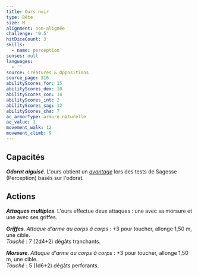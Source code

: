 ```yaml
---
title: Ours noir
type: Bête
size: M
alignment: non-alignée
challenge: '0.5'
hitDiceCount: 3
skills:
  - name: perception
senses: null
languages:
  - ''
source: Créatures & Oppositions
source_page: 316
abilityScores_for: 15
abilityScores_dex: 10
abilityScores_con: 14
abilityScores_int: 2
abilityScores_sag: 12
abilityScores_cha: 7
ac_armorType: armure naturelle
ac_value: 1
movement_walk: 12
movement_climb: 9
---
```

## Capacités
_**Odorat aiguisé**_. L'ours obtient un [_avantage_](/utiliser-les-caracteristiques/#avantage-et-desavantage) lors des tests de Sagesse (Perception) basés sur l'odorat.

## Actions
_**Attaques multiples**_. L'ours effectue deux attaques : une avec sa morsure et une avec ses griffes.

_**Griffes**_. _Attaque d'arme au corps à corps_ : +3 pour toucher, allonge 1,50 m, une cible.  
_Touché_ : 7 (2d4+2) dégâts tranchants.

_**Morsure**_. _Attaque d'arme au corps à corps_ : +3 pour toucher, allonge 1,50 m, une cible.  
_Touché_ : 5 (1d6+2) dégâts perforants.
